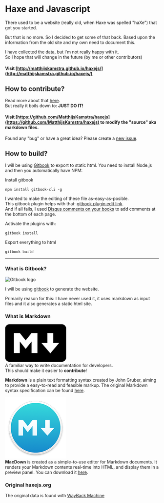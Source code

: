 # Haxe and Javascript

There used to be a website (really old, when Haxe was spelled "haXe") that got you started.

But that is no more. So I decided to get some of that back.
Based upon the information from the old site and my own need to document this.

I have collected the data, but I'm not really happy with it.  
So I hope that will change in the future (by me or other contributors)

#### Visit [http://matthijskamstra.github.io/haxejs/](http://matthijskamstra.github.io/haxejs/)


## How to contribute?

Read more about that [here](contribute.md).  
But really it boils down to: **JUST DO IT!**

#### Visit [https://github.com/MatthijsKamstra/haxejs](https://github.com/MatthijsKamstra/haxejs) to modify the "source" aka markdown files.

Found any "bug" or have a great idea? Please create a [new issue](https://github.com/MatthijsKamstra/haxejs/issues/new).


## How to build?

I will be using [Gitbook](https://github.com/GitbookIO/gitbook#how-to-use-it) to export to static html.
You need to install Node.js and then you automatically have NPM:

Install gitbook

```
npm install gitbook-cli -g
```

I wanted to make the editing of these file as-easy-as-posible.  
This gitbook plugin helps with that: [gitbook plugin edit link](https://www.npmjs.com/package/gitbook-plugin-edit-link).  
And if all fails, I used [Disqus comments on your books](https://github.com/GitbookIO/plugin-disqus) to add comments at the bottom of each page.

Activate the plugins with:

```
gitbook install
```

Export everything to html

```
gitbook build
```

----

### What is Gitbook?

![Gitbook logo](https://avatars0.githubusercontent.com/u/7111340?v=3&s=200)

I will be using [gitbook](https://github.com/GitbookIO/gitbook) to generate the website.

Primarily reason for this: I have never used it, it uses markdown as input files and it also generates a static html site.


### What is Markdown

![Markdown logo](img/markdown-logo-200.png)  
A familiar way to write documentation for developers.  
This should make it easier to **contribute**!

**Markdown** is a plain text formatting syntax created by John Gruber, aiming to provide a easy-to-read and feasible markup. The original Markdown syntax specification can be found [here](http://daringfireball.net/projects/markdown/syntax).


![MacDown logo](img/macdown-logo-200.png)  
**MacDown** is created as a simple-to-use editor for Markdown documents. It renders your Markdown contents real-time into HTML, and display them in a preview panel. You can download it [here](http://macdown.uranusjr.com/).



### Original haxejs.org
The original data is found with [WayBack Machine](https://web.archive.org/web/20130917142452/http://www.haxejs.org/externs) 